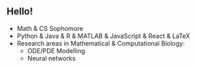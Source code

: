 ## Hello!
- Math & CS Sophomore
- Python & Java & R & MATLAB & JavaScript & React & LaTeX
- Research areas in Mathematical & Computational Biology:
  - ODE/PDE Modelling
  - Neural networks
